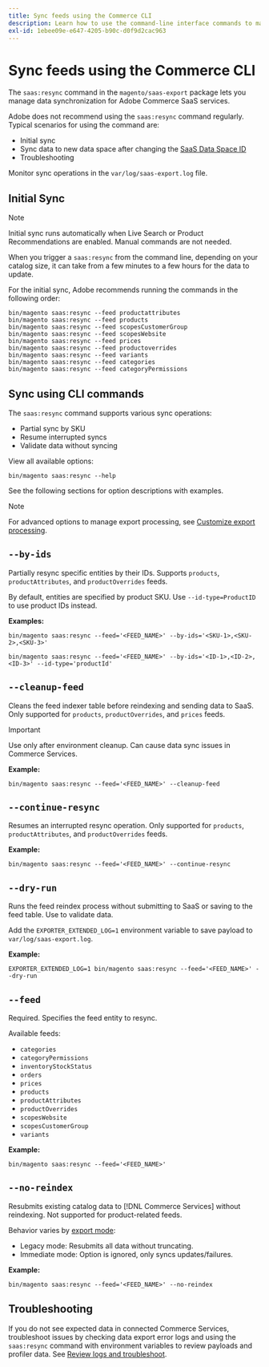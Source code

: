 ```yaml
---
title: Sync feeds using the Commerce CLI
description: Learn how to use the command-line interface commands to manage feeds and processes for the [!DNL data export extension] for Adobe Commerce SaaS services.
exl-id: 1ebee09e-e647-4205-b90c-d0f9d2cac963
---
```

# Sync feeds using the Commerce CLI

The `saas:resync` command in the `magento/saas-export` package lets you manage data synchronization for Adobe Commerce SaaS services.

Adobe does not recommend using the `saas:resync` command regularly. Typical scenarios for using the command are:

- Initial sync
- Sync data to new data space after changing the [SaaS Data Space ID](https://experienceleague.adobe.com/en/docs/commerce-admin/config/services/saas)
- Troubleshooting

Monitor sync operations in the `var/log/saas-export.log` file.

## Initial Sync

>[!NOTE]
>
>Initial sync runs automatically when Live Search or Product Recommendations are enabled. Manual commands are not needed.

When you trigger a `saas:resync` from the command line, depending on your catalog size, it can take from a few minutes to a few hours for the data to update.

For the initial sync, Adobe recommends running the commands in the following order:

```shell
bin/magento saas:resync --feed productattributes
bin/magento saas:resync --feed products
bin/magento saas:resync --feed scopesCustomerGroup
bin/magento saas:resync --feed scopesWebsite
bin/magento saas:resync --feed prices
bin/magento saas:resync --feed productoverrides
bin/magento saas:resync --feed variants
bin/magento saas:resync --feed categories
bin/magento saas:resync --feed categoryPermissions
```

## Sync using CLI commands

The `saas:resync` command supports various sync operations:

- Partial sync by SKU
- Resume interrupted syncs
- Validate data without syncing

View all available options:

```shell
bin/magento saas:resync --help
```

See the following sections for option descriptions with examples.


>[!NOTE]
>
>For advanced options to manage export processing, see [Customize export processing](customize-export-processing.md).

## `--by-ids`

Partially resync specific entities by their IDs. Supports `products`, `productAttributes`, and `productOverrides` feeds.

By default, entities are specified by product SKU. Use `--id-type=ProductID` to use product IDs instead.

**Examples:**

```shell
bin/magento saas:resync --feed='<FEED_NAME>' --by-ids='<SKU-1>,<SKU-2>,<SKU-3>'

bin/magento saas:resync --feed='<FEED_NAME>' --by-ids='<ID-1>,<ID-2>,<ID-3>' --id-type='productId'
```

## `--cleanup-feed`

Cleans the feed indexer table before reindexing and sending data to SaaS. Only supported for `products`, `productOverrides`, and `prices` feeds.

>[!IMPORTANT]
>
>Use only after environment cleanup. Can cause data sync issues in Commerce Services.

**Example:**

```shell
bin/magento saas:resync --feed='<FEED_NAME>' --cleanup-feed
```

## `--continue-resync`

Resumes an interrupted resync operation. Only supported for `products`, `productAttributes`, and `productOverrides` feeds.

**Example:**

```shell
bin/magento saas:resync --feed='<FEED_NAME>' --continue-resync
```

## `--dry-run`

Runs the feed reindex process without submitting to SaaS or saving to the feed table. Use to validate data.

Add the `EXPORTER_EXTENDED_LOG=1` environment variable to save payload to `var/log/saas-export.log`.

**Example:**

```shell
EXPORTER_EXTENDED_LOG=1 bin/magento saas:resync --feed='<FEED_NAME>' --dry-run
```

## `--feed`

Required. Specifies the feed entity to resync.

Available feeds:

- `categories`
- `categoryPermissions`
- `inventoryStockStatus`
- `orders`
- `prices`
- `products`
- `productAttributes`
- `productOverrides`
- `scopesWebsite`
- `scopesCustomerGroup`
- `variants`

**Example:**

```shell
bin/magento saas:resync --feed='<FEED_NAME>'
```

## `--no-reindex`

Resubmits existing catalog data to [!DNL Commerce Services] without reindexing. Not supported for product-related feeds.

Behavior varies by [export mode](data-synchronization.md#synchronization-modes):

- Legacy mode: Resubmits all data without truncating.
- Immediate mode: Option is ignored, only syncs updates/failures.

**Example:**

```shell
bin/magento saas:resync --feed='<FEED_NAME>' --no-reindex
```

## Troubleshooting

If you do not see expected data in connected Commerce Services, troubleshoot issues by checking data export error logs and using the `saas:resync` command with environment variables to review payloads and profiler data. See [Review logs and troubleshoot](troubleshooting-logging.md).
